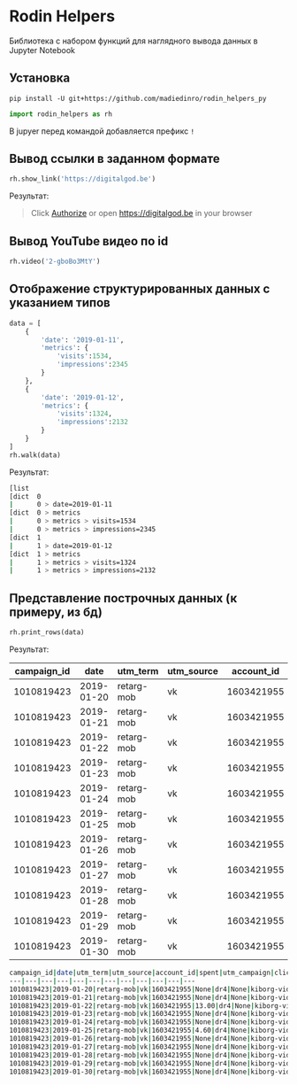 # Rodin Helpers
Библиотека с набором функций для наглядного вывода данных в Jupyter Notebook

## Установка 

```shell
pip install -U git+https://github.com/madiedinro/rodin_helpers_py
```

```python
import rodin_helpers as rh
```
В jupyer перед командой добавляется префикс `!`


## Вывод ссылки в заданном формате
```python
rh.show_link('https://digitalgod.be')
```
Результат:
> Click [Authorize](https://digitalgod.be) or open https://digitalgod.be in your browser

## Вывод YouTube видео по id

```python
rh.video('2-gboBo3MtY')
```

## Отображение структурированных данных с указанием типов

```python
data = [
    {
        'date': '2019-01-11',
        'metrics': {
            'visits':1534,
            'impressions':2345
        }
    },
    {
        'date': '2019-01-12',
        'metrics': {
            'visits':1324,
            'impressions':2132
        }
    }
]
rh.walk(data)
```
Результат:
```bash
[list
[dict  0
|      0 > date=2019-01-11
[dict  0 > metrics
|      0 > metrics > visits=1534
|      0 > metrics > impressions=2345
[dict  1
|      1 > date=2019-01-12
[dict  1 > metrics
|      1 > metrics > visits=1324
|      1 > metrics > impressions=2132
```
## Представление построчных данных (к примеру, из бд)
```python
rh.print_rows(data)
```
Результат:

campaign_id|date|utm_term|utm_source|account_id|spent|utm_campaign|clicks|utm_content|impressions|ad_id|reach
---|---|---|---|---|---|---|---|---|---|---|---
1010819423|2019-01-20|retarg-mob|vk|1603421955|None|dr4|None|kiborg-vid|12|49726084|8
1010819423|2019-01-21|retarg-mob|vk|1603421955|None|dr4|None|kiborg-vid|15|49726084|13
1010819423|2019-01-22|retarg-mob|vk|1603421955|13.00|dr4|None|kiborg-vid|7|49726084|7
1010819423|2019-01-23|retarg-mob|vk|1603421955|None|dr4|None|kiborg-vid|9|49726084|8
1010819423|2019-01-24|retarg-mob|vk|1603421955|None|dr4|None|kiborg-vid|5|49726084|5
1010819423|2019-01-25|retarg-mob|vk|1603421955|4.60|dr4|None|kiborg-vid|4|49726084|3
1010819423|2019-01-26|retarg-mob|vk|1603421955|None|dr4|None|kiborg-vid|4|49726084|3
1010819423|2019-01-27|retarg-mob|vk|1603421955|None|dr4|None|kiborg-vid|6|49726084|5
1010819423|2019-01-28|retarg-mob|vk|1603421955|None|dr4|None|kiborg-vid|3|49726084|3
1010819423|2019-01-29|retarg-mob|vk|1603421955|None|dr4|None|kiborg-vid|5|49726084|5
1010819423|2019-01-30|retarg-mob|vk|1603421955|None|dr4|None|kiborg-vid|2|49726084|2

```bash
campaign_id|date|utm_term|utm_source|account_id|spent|utm_campaign|clicks|utm_content|impressions|ad_id|reach
---|---|---|---|---|---|---|---|---|---|---|---
1010819423|2019-01-20|retarg-mob|vk|1603421955|None|dr4|None|kiborg-vid|12|49726084|8
1010819423|2019-01-21|retarg-mob|vk|1603421955|None|dr4|None|kiborg-vid|15|49726084|13
1010819423|2019-01-22|retarg-mob|vk|1603421955|13.00|dr4|None|kiborg-vid|7|49726084|7
1010819423|2019-01-23|retarg-mob|vk|1603421955|None|dr4|None|kiborg-vid|9|49726084|8
1010819423|2019-01-24|retarg-mob|vk|1603421955|None|dr4|None|kiborg-vid|5|49726084|5
1010819423|2019-01-25|retarg-mob|vk|1603421955|4.60|dr4|None|kiborg-vid|4|49726084|3
1010819423|2019-01-26|retarg-mob|vk|1603421955|None|dr4|None|kiborg-vid|4|49726084|3
1010819423|2019-01-27|retarg-mob|vk|1603421955|None|dr4|None|kiborg-vid|6|49726084|5
1010819423|2019-01-28|retarg-mob|vk|1603421955|None|dr4|None|kiborg-vid|3|49726084|3
1010819423|2019-01-29|retarg-mob|vk|1603421955|None|dr4|None|kiborg-vid|5|49726084|5
1010819423|2019-01-30|retarg-mob|vk|1603421955|None|dr4|None|kiborg-vid|2|49726084|2
```
